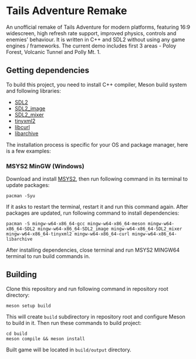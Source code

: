 # Tails Adventure Remake

An unofficial remake of Tails Adventure for modern platforms, featuring 16:9 widescreen, high refresh rate support, improved physics, controls and enemies' behaviour. It is written in C++ and SDL2 without using any game engines / frameworks. The current demo includes first 3 areas - Poloy Forest, Volcanic Tunnel and Polly Mt. 1.

## Getting dependencies

To build this project, you need to install C++ compiler, Meson build system and following libraries:

- [SDL2](https://github.com/libsdl-org/SDL/tree/SDL2)
- [SDL2_image](https://github.com/libsdl-org/SDL_image/tree/SDL2)
- [SDL2_mixer](https://github.com/libsdl-org/SDL_mixer/tree/SDL2)
- [tinyxml2](https://github.com/leethomason/tinyxml2)
- [libcurl](https://github.com/curl/curl)
- [libarchive](https://github.com/libarchive/libarchive)

The installation process is specific for your OS and package manager, here is a few examples:

### MSYS2 MinGW (Windows)

Download and install [MSYS2](https://www.msys2.org/), then run following command in its terminal to update packages:

```console
pacman -Syu
```

If it asks to restart the terminal, restart it and run this command again. After packages are updated, run following command to install dependencies:

```console
pacman -S mingw-w64-x86_64-gcc mingw-w64-x86_64-meson mingw-w64-x86_64-SDL2 mingw-w64-x86_64-SDL2_image mingw-w64-x86_64-SDL2_mixer mingw-w64-x86_64-tinyxml2 mingw-w64-x86_64-curl mingw-w64-x86_64-libarchive
```

After installing dependencies, close terminal and run MSYS2 MINGW64 terminal to run build commands in.

## Building

Clone this repository and run following command in repository root directory:

```console
meson setup build
```

This will create `build` subdirectory in repository root and configure Meson to build in it. Then run these commands to build project:

```console
cd build
meson compile && meson install
```

Built game will be located in `build/output` directory.
